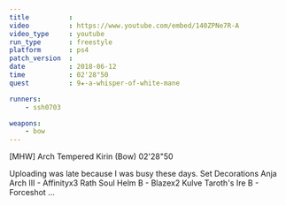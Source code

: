 ```yaml
---
title          :
video          : https://www.youtube.com/embed/140ZPNe7R-A
video_type     : youtube
run_type       : freestyle
platform       : ps4
patch_version  :
date           : 2018-06-12
time           : 02'28"50
quest          : 9★-a-whisper-of-white-mane

runners:
    - ssh0703

weapons:
    - bow
---
```

[MHW] Arch Tempered Kirin (Bow) 02&#39;28&quot;50

Uploading was late because I was busy these days. Set Decorations Anja Arch III - Affinityx3 Rath Soul Helm B - Blazex2 Kulve Taroth's Ire B - Forceshot ...
